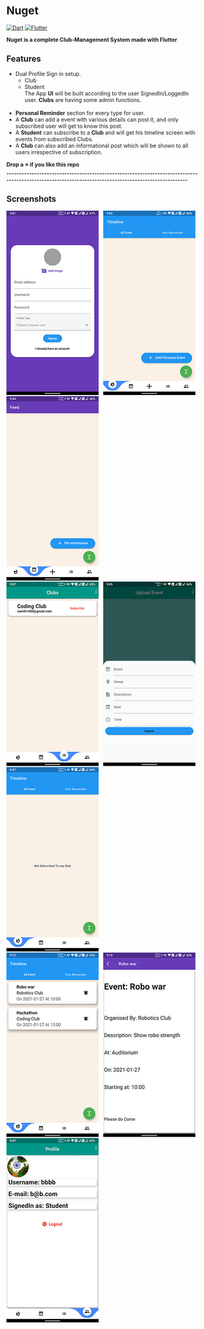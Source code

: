 # Nuget

[![Dart](https://img.shields.io/badge/-Dart-0175C2?style=flat&logo=dart&link=https://github.com/sumitt1080)](https://github.com/sumitt1080)
[![Flutter](https://img.shields.io/badge/-Flutter-02569B?style=flat&logo=flutter&link=https://github.com/sumitt1080)](https://github.com/sumitt1080)

**Nuget is a complete Club-Management System made with Flutter**
## Features
* Dual Profile Sign in setup. <br>
  * Club<br>
  * Student<br>
  The App **UI** will be built according to the user SignedIn/LoggedIn user. **Clubs** are having some admin functions.<br><br>
* **Personal Reminder** section for every type for user.
* A **Club** can add a event with various details can post it, and only subscribed user will get to know this post.
* A **Student** can subscribe to a **Club** and will get his timeline screen with events from subscribed Clubs.
* A **Club** can also add an informational post which will be shown to all users irrespective of subscription.<br>

**Drop a ⭐ if you like this repo**<br>
**----------------------------------------------------------------------------------------------------------------------------------------------------**
<br>
## Screenshots<br>
![Screenshot1](https://github.com/sumitt1080/Nuget/blob/master/screenshots/Screenshot_20210126-210117.jpg) &nbsp; ![Screenshot2](https://github.com/sumitt1080/Nuget/blob/master/screenshots/Screenshot_20210126-210450.jpg) &nbsp; ![Screenshot3](https://github.com/sumitt1080/Nuget/blob/master/screenshots/Screenshot_20210126-210457.jpg)<br>
![Screenshot4](https://github.com/sumitt1080/Nuget/blob/master/screenshots/Screenshot_20210126-210713.jpg) &nbsp; ![Screenshot5](https://github.com/sumitt1080/Nuget/blob/master/screenshots/Screenshot_20210126-210504.jpg) &nbsp; ![Screenshot6](https://github.com/sumitt1080/Nuget/blob/master/screenshots/Screenshot_20210126-210705.jpg)<br>
![Screenshot7](https://github.com/sumitt1080/Nuget/blob/master/screenshots/Screenshot_20210126-210107.jpg) &nbsp; ![Screenshot8](https://github.com/sumitt1080/Nuget/blob/master/screenshots/Screenshot_20210126-211012.jpg) &nbsp;
![Screenshot9](https://github.com/sumitt1080/Nuget/blob/master/screenshots/Screenshot_20210126-210753.jpg)<br>

